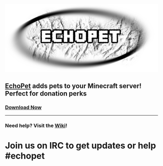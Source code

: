 ![Logo](https://raw.githubusercontent.com/Arnuh/EchoPet/master/src/resources/EchoPet.png)
## [EchoPet](https://dev.bukkit.org/bukkit-plugins/echopet/) adds pets to your Minecraft server! Perfect for donation perks
### [Download Now](https://ci.ecocitycraft.com/job/EchoPet/)
----

### Need help? Visit the [Wiki](https://github.com/Arnuh/EchoPet/wiki)!


# Join us on IRC to get updates or help #echopet
